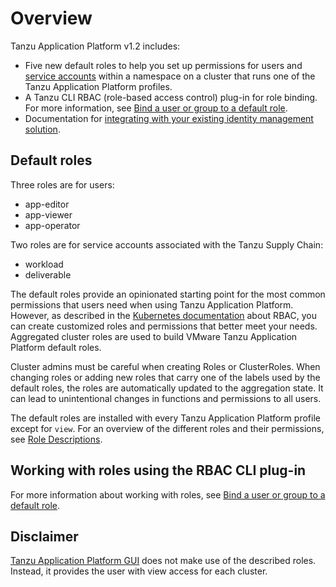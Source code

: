 # Overview

Tanzu Application Platform v1.2 includes:

- Five new default roles to help you set up permissions for users and [service accounts](https://kubernetes.io/docs/tasks/configure-pod-container/configure-service-account/) within a namespace on a cluster that runs one of the Tanzu Application Platform profiles.
- A Tanzu CLI RBAC (role-based access control) plug-in for role binding. For more information, see [Bind a user or group to a default role](binding.md).
- Documentation for [integrating with your existing identity management solution](integrating-identity.md).

## <a id="default-roles"></a> Default roles

Three roles are for users:

- app-editor
- app-viewer
- app-operator

Two roles are for service accounts associated with the Tanzu Supply Chain:

- workload
- deliverable

The default roles provide an opinionated starting point for the most common permissions that users
need when using Tanzu Application Platform.
However, as described in the [Kubernetes documentation](https://kubernetes.io/docs/reference/access-authn-authz/rbac/)
about RBAC, you can create customized roles and permissions that better meet your needs.
Aggregated cluster roles are used to build VMware Tanzu Application Platform default roles.

Cluster admins must be careful when creating Roles or ClusterRoles.
When changing roles or adding new roles that carry one of the labels used by the default roles, the roles are automatically updated to the aggregation state. It can lead to unintentional changes in functions and permissions to all users.

The default roles are installed with every Tanzu Application Platform profile except for `view`.
For an overview of the different roles and their permissions, see [Role Descriptions](role-descriptions.md).

## <a id="work-with-roles"></a> Working with roles using the RBAC CLI plug-in

For more information about working with roles, see [Bind a user or group to a default role](binding.md).

## <a id="disclaimer"></a> Disclaimer

[Tanzu Application Platform GUI](../tap-gui/about.md) does not make use of the described roles.
Instead, it provides the user with view access for each cluster.
